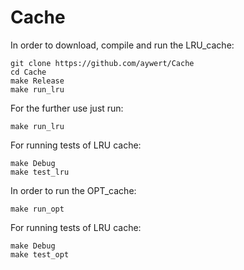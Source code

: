# Cache
In order to download, compile and run the LRU_cache:
```
git clone https://github.com/aywert/Cache
cd Cache
make Release
make run_lru
```
For the further use just run:

```
make run_lru
```
For running tests of LRU cache:
```
make Debug
make test_lru
```

In order to run the OPT_cache:
```
make run_opt
```
For running tests of LRU cache:
```
make Debug
make test_opt
```


